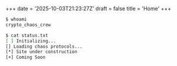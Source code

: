+++
date = '2025-10-03T21:23:27Z'
draft = false
title = 'Home'
+++

```bash
$ whoami
crypto_chaos_crew

$ cat status.txt
[ ] Initializing...
[] Loading chaos protocols...
[*] Site under construction
[+] Coming Soon
```
